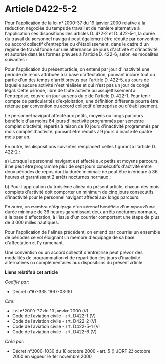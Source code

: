 # Article D422-5-2

Pour l'application de la loi n° 2000-37 du 19 janvier 2000 relative à la réduction négociée du temps de travail et de manière
alternative à l'application des dispositions des articles D. 422-2 et D. 422-5-1, la durée du travail du personnel navigant
peut également être réduite par convention ou accord collectif d'entreprise ou d'établissement, dans le cadre d'un régime de
travail fondé sur une alternance de jours d'activité et d'inactivité et autorisé dans les formes prévues à l'article D.
422-6, selon les modalités suivantes : 

Pour l'application du présent article, on entend par jour d'inactivité une période de repos attribuée à la base
d'affectation, pouvant inclure tout ou partie d'un des temps d'arrêt prévus par l'article D. 422-5, au cours de laquelle
aucune activité n'est réalisée et qui n'est pas un jour de congé légal. Cette période, libre de toute activité ou
assujettissement à l'entreprise, couvre un jour au sens du c de l'article D. 422-1. Pour tenir compte de particularités
d'exploitation, une définition différente pourra être retenue par convention ou accord collectif d'entreprise ou
d'établissement. 

Le personnel navigant affecté aux petits, moyens ou longs parcours bénéficie d'au moins 64 jours d'inactivité programmés par
semestre complet d'activité, répartis à raison de 10 jours d'inactivité programmés par mois complet d'activité, pouvant être
réduits à 9 jours d'inactivité quatre mois par an. 

En outre, les dispositions suivantes remplacent celles figurant à l'article D. 422-2 : 

a) Lorsque le personnel navigant est affecté aux petits et moyens parcours, il ne peut être programmé plus de sept jours
consécutifs d'activité entre deux périodes de repos dont la durée minimale ne peut être inférieure à 36 heures et
garantissant 2 arrêts nocturnes normaux ; 

b) Pour l'application du troisième alinéa du présent article, chacun des mois complets d'activité doit comporter un minimum
de cinq jours consécutifs d'inactivité pour le personnel navigant affecté aux longs parcours. 

En outre, un membre d'équipage d'un aéronef bénéficie d'un repos d'une durée minimale de 36 heures garantissant deux arrêts
nocturnes normaux, à la base d'affectation, à l'issue d'un courrier comportant une étape de plus de 3 000 milles nautiques. 

Pour l'application de l'alinéa précédent, on entend par courrier un ensemble de périodes de vol éloignant un membre
d'équipage de sa base d'affectation et l'y ramenant. 

Une convention ou un accord collectif d'entreprise peut prévoir des modalités de programmation et de répartition des jours
d'inactivité alternatives ou complémentaires aux dispositions du présent article.

**Liens relatifs à cet article**

_Codifié par_:

  - Décret n°67-335 1967-03-30

_Cite_:

  - Loi n°2000-37 du 19 janvier 2000 (V)
  - Code de l'aviation civile - art. D422-1 (V)
  - Code de l'aviation civile - art. D422-2 (V)
  - Code de l'aviation civile - art. D422-5-1 (V)
  - Code de l'aviation civile - art. D422-6 (V)

_Créé par_:

  - Décret n°2000-1030 du 18 octobre 2000 - art. 5 () JORF 22 octobre 2000 en vigueur le 1er novembre 2000
